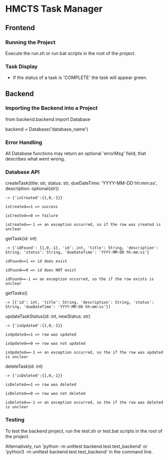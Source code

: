 # HMCTS Task Manager

## Frontend

### Running the Project

Execute the run.sh or run.bat scripts in the root of the project.

### Task Display

- If the status of a task is 'COMPLETE' the task will appear green.

## Backend

### Importing the Backend into a Project

from backend.backend import Database

backend = Database('database_name')

### Error Handling

All Database functions may return an optional 'errorMsg' field, that describes what went wrong.

### Database API

createTask(title: str, status: str, dueDateTime: 'YYYY-MM-DD hh:mm:ss', description: optional(str))

    -> {'isCreated':{1,0,-1}}

    isCreated==1 => success

    isCreated==0 => failure

    isCreated==-1 => an exception occurred, so if the row was created is unclear

getTask(id: int)

    -> {'idFound': {1,0,-1}, 'id': int, 'title': String, 'description': String, 'status': String, 'dueDateTime': 'YYYY-MM-DD hh:mm:ss'}

    idFound==1 => id does exist

    idFound==0 => id does NOT exist

    idFound==-1 => an exception occurred, so the if the row exists is unclear

getTasks()

    -> [{'id': int, 'title': String, 'description': String, 'status': String, 'dueDateTime': 'YYYY-MM-DD hh:mm:ss'}]

updateTaskStatus(id: int, newStatus: str)

    -> {'isUpdated':{1,0,-1}}

    isUpdated==1 => row was updated

    isUpdated==0 => row was not updated

    isUpdated==-1 => an exception occurred, so the if the row was updated is unclear

deleteTask(id: int)

    -> {'isDeleted':{1,0,-1}}

    isDeleted==1 => row was deleted

    isDeleted==0 => row was not deleted
    
    isDeleted==-1 => an exception occurred, so the if the row was deleted is unclear

### Testing

To test the backend project, run the test.sh or test.bat scripts in the root of the project.

Alternatively, run 'python -m unittest backend.test.test_backend' or 'python3 -m unittest backend.test.test_backend' in the command line.
